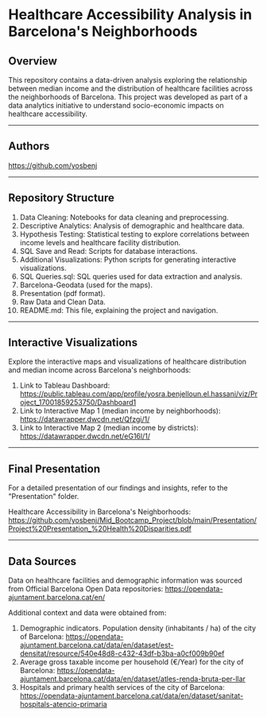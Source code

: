 # Healthcare Accessibility Analysis in Barcelona's Neighborhoods

## Overview
This repository contains a data-driven analysis exploring the relationship between median income and the distribution of healthcare facilities across the neighborhoods of Barcelona. This project was developed as part of a data analytics initiative to understand socio-economic impacts on healthcare accessibility.

_____________________

## Authors
https://github.com/yosbenj

---

## Repository Structure
1. Data Cleaning: Notebooks for data cleaning and preprocessing.
2. Descriptive Analytics: Analysis of demographic and healthcare data.
3. Hypothesis Testing: Statistical testing to explore correlations between income levels and healthcare facility distribution.
4. SQL Save and Read: Scripts for database interactions.
5. Additional Visualizations: Python scripts for generating interactive visualizations.
6. SQL Queries.sql: SQL queries used for data extraction and analysis.
7. Barcelona-Geodata (used for the maps).
8. Presentation (pdf format).
9. Raw Data and Clean Data.
10. README.md: This file, explaining the project and navigation.

---

## Interactive Visualizations
Explore the interactive maps and visualizations of healthcare distribution and median income across Barcelona's neighborhoods:

1. Link to Tableau Dashboard:
   https://public.tableau.com/app/profile/yosra.benjelloun.el.hassani/viz/Project_17001859253750/Dashboard1
2. Link to Interactive Map 1 (median income by neighborhoods):
   https://datawrapper.dwcdn.net/Qfzgi/1/
3. Link to Interactive Map 2 (median income by districts):
   https://datawrapper.dwcdn.net/eG16l/1/

---

## Final Presentation
For a detailed presentation of our findings and insights, refer to the "Presentation" folder.

Healthcare Accessibility in Barcelona's Neighborhoods: https://github.com/yosbenj/Mid_Bootcamp_Project/blob/main/Presentation/Project%20Presentation_%20Health%20Disparities.pdf

---

## Data Sources
Data on healthcare facilities and demographic information was sourced from Official Barcelona Open Data repositories: 
https://opendata-ajuntament.barcelona.cat/en/

Additional context and data were obtained from:

1. Demographic indicators. Population density (inhabitants / ha) of the city of Barcelona:
   https://opendata-ajuntament.barcelona.cat/data/en/dataset/est-densitat/resource/540e48d8-c432-43df-b3ba-a0cf009b90ef
2. Average gross taxable income per household (€/Year) for the city of Barcelona:
   https://opendata-ajuntament.barcelona.cat/data/en/dataset/atles-renda-bruta-per-llar
4. Hospitals and primary health services of the city of Barcelona:
   https://opendata-ajuntament.barcelona.cat/data/en/dataset/sanitat-hospitals-atencio-primaria
